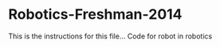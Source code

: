 Robotics-Freshman-2014
======================
This is the instructions for this file...
Code for robot in robotics

